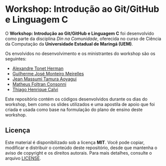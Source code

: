 # Workshop: Introdução ao Git/GitHub e Linguagem C

O **Workshop: Introdução ao Git/GitHub e Linguagem C** foi desenvolvido como parte da disciplina *Din na Comunidade*, oferecida no curso de Ciência da Computação da **Universidade Estadual de Maringá (UEM)**.

Os envolvidos no desenvolvimento e os ministrantes do workshop são os seguintes:

- [Alexandre Tonet Herman](https://github.com/atherman2)
- [Guilherme José Monteiro Meirelles](https://github.com/Guilherme-Meirelles)
- [Jean Massumi Tamura Aoyagui](https://github.com/Jean-Massumi)
- [Matheus Foltran Consonni](https://github.com/MatheusFoltran)
- [Thiago Henrique Calvi](https://github.com/thiagocalvi)

Este repositório contém os códigos desenvolvidos durante os dias do workshop, bem como os slides utilizados e uma apostila de apoio que foi criada e usada como base na formulação do plano de ensino deste workshop.

## Licença

Este material é disponibilizado sob a licença **MIT**. Você pode copiar, modificar e distribuir o conteúdo deste repositório, desde que mantenha o aviso de copyright e os direitos autorais. Para mais detalhes, consulte o arquivo [LICENSE](LICENSE).
